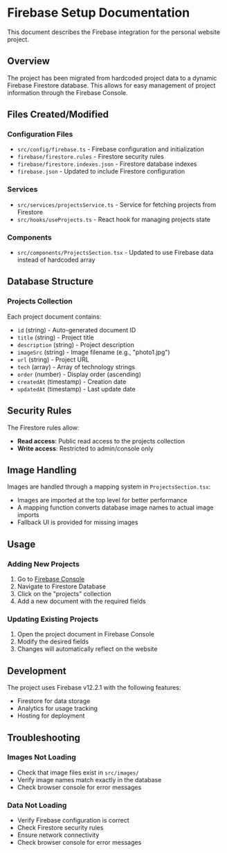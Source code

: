 # Firebase Setup Documentation

This document describes the Firebase integration for the personal website project.

## Overview

The project has been migrated from hardcoded project data to a dynamic Firebase Firestore database. This allows for easy management of project information through the Firebase Console.

## Files Created/Modified

### Configuration Files

- `src/config/firebase.ts` - Firebase configuration and initialization
- `firebase/firestore.rules` - Firestore security rules
- `firebase/firestore.indexes.json` - Firestore database indexes
- `firebase.json` - Updated to include Firestore configuration

### Services

- `src/services/projectsService.ts` - Service for fetching projects from Firestore
- `src/hooks/useProjects.ts` - React hook for managing projects state

### Components

- `src/components/ProjectsSection.tsx` - Updated to use Firebase data instead of hardcoded array

## Database Structure

### Projects Collection

Each project document contains:

- `id` (string) - Auto-generated document ID
- `title` (string) - Project title
- `description` (string) - Project description
- `imageSrc` (string) - Image filename (e.g., "photo1.jpg")
- `url` (string) - Project URL
- `tech` (array) - Array of technology strings
- `order` (number) - Display order (ascending)
- `createdAt` (timestamp) - Creation date
- `updatedAt` (timestamp) - Last update date

## Security Rules

The Firestore rules allow:

- **Read access**: Public read access to the projects collection
- **Write access**: Restricted to admin/console only

## Image Handling

Images are handled through a mapping system in `ProjectsSection.tsx`:

- Images are imported at the top level for better performance
- A mapping function converts database image names to actual image imports
- Fallback UI is provided for missing images

## Usage

### Adding New Projects

1. Go to [Firebase Console](https://console.firebase.google.com/project/personal-website-3580d/firestore)
2. Navigate to Firestore Database
3. Click on the "projects" collection
4. Add a new document with the required fields

### Updating Existing Projects

1. Open the project document in Firebase Console
2. Modify the desired fields
3. Changes will automatically reflect on the website

## Development

The project uses Firebase v12.2.1 with the following features:

- Firestore for data storage
- Analytics for usage tracking
- Hosting for deployment

## Troubleshooting

### Images Not Loading

- Check that image files exist in `src/images/`
- Verify image names match exactly in the database
- Check browser console for error messages

### Data Not Loading

- Verify Firebase configuration is correct
- Check Firestore security rules
- Ensure network connectivity
- Check browser console for error messages
